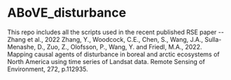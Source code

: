# ABoVE_disturbance
This repo includes all the scripts used in the recent published RSE paper -- Zhang et al., 2022
Zhang, Y., Woodcock, C.E., Chen, S., Wang, J.A., Sulla-Menashe, D., Zuo, Z., Olofsson, P., Wang, Y. and Friedl, M.A., 2022. Mapping causal agents of disturbance in boreal and arctic ecosystems of North America using time series of Landsat data. Remote Sensing of Environment, 272, p.112935.
